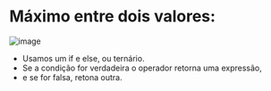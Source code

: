# Máximo entre dois valores: 
![image](https://user-images.githubusercontent.com/95503135/188331721-4d7ad5ee-3fb1-4ac6-a8d2-43ee3edfa47e.png)

* Usamos um if e else, ou ternário.
* Se a condição for verdadeira o operador retorna uma expressão, 
* e se for falsa, retona outra.
